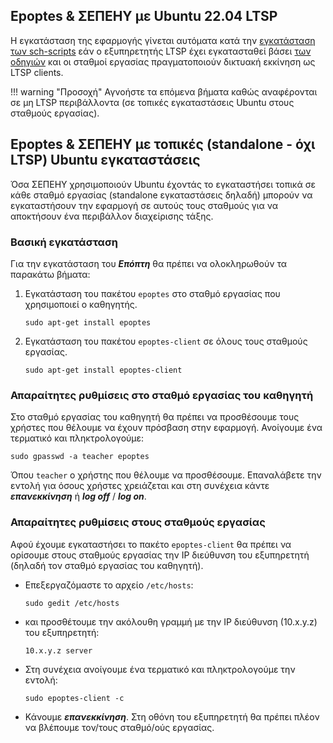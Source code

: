 ## Epoptes & ΣΕΠΕΗΥ με Ubuntu 22.04 LTSP

Η εγκατάσταση της εφαρμογής γίνεται αυτόματα κατά την [εγκατάσταση των
sch-scripts](../sch-scripts/Εγκατάσταση.md) εάν ο
εξυπηρετητής LTSP έχει εγκατασταθεί βάσει [των
οδηγιών](../LTSP/index.md) και οι σταθμοί εργασίας
πραγματοποιούν δικτυακή εκκίνηση ως LTSP clients.

!!! warning "Προσοχή"
    Αγνοήστε τα επόμενα βήματα καθώς αναφέρονται σε μη LTSP περιβάλλοντα
    (σε τοπικές εγκαταστάσεις Ubuntu στους σταθμούς εργασίας).

## Epoptes & ΣΕΠΕΗΥ με τοπικές (standalone - όχι LTSP) Ubuntu εγκαταστάσεις

Όσα ΣΕΠΕΗΥ χρησιμοποιούν Ubuntu έχοντάς το εγκαταστήσει τοπικά σε κάθε
σταθμό εργασίας (standalone εγκαταστάσεις δηλαδή) μπορούν να
εγκαταστήσουν την εφαρμογή σε αυτούς τους σταθμούς για να
αποκτήσουν ένα περιβάλλον διαχείρισης τάξης.

### Βασική εγκατάσταση

Για την εγκατάσταση του ***Επόπτη*** θα πρέπει να ολοκληρωθούν τα παρακάτω
βήματα:

1.  Εγκατάσταση του πακέτου `epoptes` στο σταθμό εργασίας που χρησιμοποιεί
    ο καθηγητής.

    ```shell
    sudo apt-get install epoptes
    ```

2.  Εγκατάσταση του πακέτου `epoptes-client` σε όλους τους σταθμούς
    εργασίας.

    ```shell
    sudo apt-get install epoptes-client
    ```

### Απαραίτητες ρυθμίσεις στο σταθμό εργασίας του καθηγητή

Στο σταθμό εργασίας του καθηγητή θα πρέπει να προσθέσουμε τους χρήστες
που θέλουμε να έχουν πρόσβαση στην εφαρμογή. Ανοίγουμε ένα τερματικό
και πληκτρολογούμε:

```shell
sudo gpasswd -a teacher epoptes
```

Όπου `teacher` ο χρήστης που θέλουμε να προσθέσουμε. Επαναλάβετε την
εντολή για όσους χρήστες χρειάζεται και στη συνέχεια κάντε
***επανεκκίνηση*** ή ***log off*** / ***log on***.

### Απαραίτητες ρυθμίσεις στους σταθμούς εργασίας

Αφού έχουμε εγκαταστήσει το πακέτο `epoptes-client` θα πρέπει να ορίσουμε
στους σταθμούς εργασίας την IP διεύθυνση του εξυπηρετητή (δηλαδή τον
σταθμό εργασίας του καθηγητή).

  - Επεξεργαζόμαστε το αρχείο `/etc/hosts`:

    ```shell
    sudo gedit /etc/hosts
    ```

  - και προσθέτουμε την ακόλουθη γραμμή με την IP διεύθυνση (10.x.y.z)
    του εξυπηρετητή:

    ```text title="/etc/hosts"
    10.x.y.z server
    ```

  - Στη συνέχεια ανοίγουμε ένα τερματικό και πληκτρολογούμε την εντολή:

    ```shell
    sudo epoptes-client -c
    ```

  - Κάνουμε ***επανεκκίνηση***. Στη οθόνη του εξυπηρετητή θα πρέπει πλέον να
    βλέπουμε τον/τους σταθμό/ούς εργασίας.

